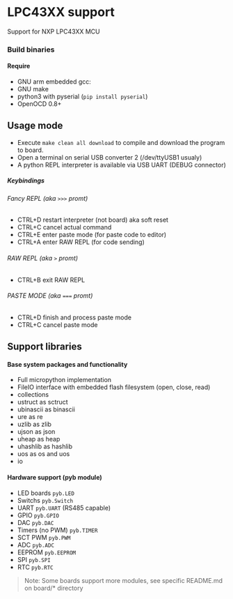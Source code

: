 # LPC43XX support

Support for NXP LPC43XX MCU

### Build binaries

#### Require
  - GNU arm embedded gcc:
  - GNU make
  - python3 with pyserial (`pip install pyserial`)
  - OpenOCD 0.8+

## Usage mode
- Execute `make clean all download` to compile and download the program to board.
- Open a terminal on serial USB converter 2 (/dev/ttyUSB1 usualy)
- A python REPL interpreter is available via USB UART (DEBUG connector)

##### Keybindings
###### Fancy REPL (aka `>>>` promt)
- CTRL+D restart interpreter (not board) aka soft reset
- CTRL+C cancel actual command
- CTRL+E enter paste mode (for paste code to editor)
- CTRL+A enter RAW REPL (for code sending)

###### RAW REPL (aka `>` promt)
- CTRL+B exit RAW REPL

###### PASTE MODE (aka `===` promt)
- CTRL+D finish and process paste mode
- CTRL+C cancel paste mode

## Support libraries

#### Base system packages and functionality

  - Full micropython implementation
  - FileIO interface with embedded flash filesystem (open, close, read)
  - collections
  - ustruct as sctruct
  - ubinascii as binascii
  - ure as re
  - uzlib as zlib
  - ujson as json
  - uheap as heap
  - uhashlib as hashlib
  - uos as os and uos
  - io

#### Hardware support (pyb module)
  - LED boards `pyb.LED`
  - Switchs `pyb.Switch`
  - UART `pyb.UART` (RS485 capable)
  - GPIO `pyb.GPIO`
  - DAC `pyb.DAC`
  - Timers (no PWM) `pyb.TIMER`
  - SCT PWM `pyb.PWM`
  - ADC `pyb.ADC`
  - EEPROM `pyb.EEPROM`
  - SPI `pyb.SPI`
  - RTC `pyb.RTC`

> Note: Some boards support more modules, see specific README.md on board/* directory